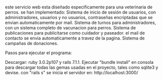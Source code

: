 este servicio web esta diseñado especificamente para una veterinaria de perros. 
se han implementado: Sistema de inicio de sesión de usuarios, con administradores, usuarios y no usuarios, contraseñas encriptadas que se envian automaticamente por mail.
                     Sistema de turnos para administradores, con un sistema completo de vacunacion para perros.
                     Sistema de publicaciones para publicitarse como cuidador y paseador. el mail de contacto se envia automaticamente a travez de la pagina.
                     Sistema de campañas de donaciones.
                     



Pasos para ejecutar el programa:

Descargar: ruby 3.0.2p107 y rails 7.1.1.
Ejecutar "bundle install" en consola para descargar todas las gemas usadas en el proyecto, tales como sqlite3 y devise.
con "rails s" se inicia el servidor en: http://localhost:3000/ 

          
